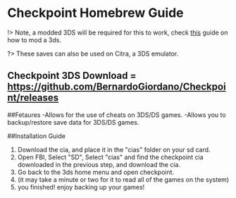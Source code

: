 # Checkpoint Homebrew Guide

!> Note, a modded 3DS will be required for this to work, check [this](https://3ds.skyybrew.xyz/#/) guide on how to mod a 3ds.

?> These saves can also be used on Citra, a 3DS emulator.

## Checkpoint 3DS Download = https://github.com/BernardoGiordano/Checkpoint/releases

##Fetaures
-Allows for the use of cheats on 3DS/DS games.
-Allows you to backup/restore save data for 3DS/DS games.


##Installation Guide

1. Download the cia, and place it in the "cias" folder on your sd card.
2. Open FBI, Select "SD", Select "cias" and find the checkpoint cia downloaded in the previous step, 
and download the cia.
3. Go back to the 3ds home menu and open checkpoint.
4. (it may take a minute or two for it to read all of the games on the system)
5. you finished! enjoy backing up your games!
